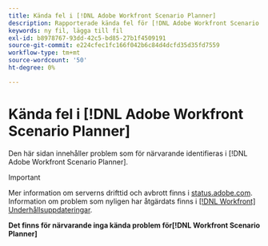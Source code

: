 ```yaml
---
title: Kända fel i [!DNL Adobe Workfront Scenario Planner]
description: Rapporterade kända fel för [!DNL Adobe Workfront Scenario Planner]
keywords: ny fil, lägga till fil
exl-id: b8978767-93dd-42c5-bd85-27b1f4509191
source-git-commit: e224cfec1fc166f042b6c84d4dcfd35d35fd7559
workflow-type: tm+mt
source-wordcount: '50'
ht-degree: 0%

---
```


# Kända fel i [!DNL Adobe Workfront Scenario Planner]

Den här sidan innehåller problem som för närvarande identifieras i [!DNL Adobe Workfront Scenario Planner].

>[!IMPORTANT]
>
>Mer information om serverns drifttid och avbrott finns i [status.adobe.com](https://status.adobe.com). Information om problem som nyligen har åtgärdats finns i [[!DNL Workfront] Underhållsuppdateringar](../maintenance/current-updates.md).

**Det finns för närvarande inga kända problem för[!DNL Workfront Scenario Planner]**
<!--


-->
